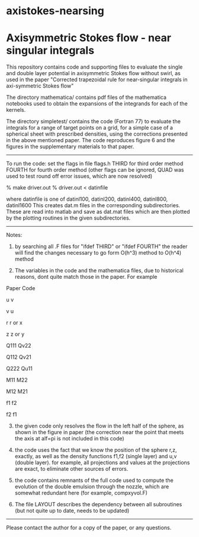 # axistokes-nearsing
Axisymmetric Stokes flow - near singular integrals
=================================================================
This repository contains code and supporting files to evaluate the single and double layer potential in 
axisymmetric Stokes flow without swirl, as used in the paper
"Corrected trapezoidal rule for near-singular integrals in axi-symmetric Stokes flow"   

The directory mathematica/ contains pdf files of the mathematica notebooks used to obtain the expansions of the integrands for each of the kernels.

The directory simpletest/ contains the code (Fortran 77) to evaluate the integrals for a range of target points on a grid, for a simple case of a spherical sheet with prescribed densities, using the corrections presented in the above mentioned paper. The code reproduces figure 6 and the figures in the supplementary materials to that paper.

--------------------------------------------------------------
To run the code: set the flags in file flags.h
THIRD for third order method
FOURTH for fourth order method
(other flags can be ignored, QUAD was used to test round off error issues, which are now resolved)

% make driver.out
% driver.out < datinfile

where datinfile is one of datinl100, datinl200, datinl400, datinl800, datinl1600
This creates dat.m files in the corresponding subdirectories.
These are read into matlab and save as dat.mat files
which are then plotted by the plotting routines in the given subdirectories.

--------------------------------------------------------------
Notes:
1) by searching all .F files for "ifdef THIRD" or "ifdef FOURTH" the reader will find the changes necessary to go form O(h^3) method to O(h^4) method

2) The variables in the code and the mathematica files, due to historical reasons, dont quite match those in the paper.
For example

Paper  Code

u       v

v       u

r       r or x

z       z or y

Q111    Qv22

Q112    Qv21

Q222    Qu11

M11     M22

M12     M21

f1      f2

f2      f1


3) the given code only resolves the flow in the left half of the sphere, as shown in the figure in paper
(the correction near the point that meets the axis at alf=pi is not included in this code)

4) the code uses the fact that we know the position of the sphere r,z, exactly, as well as the density functions f1,f2 (single layer) and u,v (double layer). for example, all projections and values at the projections are exact, to eliminate other sources of errors.

5) the code contains remnants of the full code used to compute the evolution of the double emulsion through the nozzle, which are somewhat redundant here (for example, compxyvol.F)

6) The file LAYOUT describes the dependency between all subroutines (but not quite up to date, needs to be updated)

--------------------------------------------------------------

Please contact the author for a copy of the paper, or any questions.
